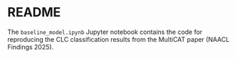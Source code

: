 README
======

The `baseline_model.ipynb` Jupyter notebook contains the code for reproducing
the CLC classification results from the MultiCAT paper (NAACL Findings 2025).
